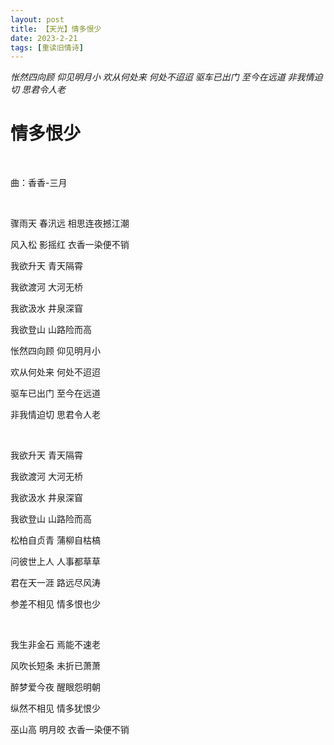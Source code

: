 ```yaml
---
layout: post
title: 【天光】情多恨少
date: 2023-2-21
tags: [重读旧情诗]
---
```


*怅然四向顾 仰见明月小 欢从何处来 何处不迢迢 驱车已出门 至今在远道 非我情迫切 思君令人老*

# 情多恨少

<br>

曲：香香-三月

<br>

骤雨天 春汛远 相思连夜撼江潮

风入松 影摇红 衣香一染便不销

我欲升天 青天隔霄

我欲渡河 大河无桥

我欲汲水 井泉深窅

我欲登山 山路险而高

怅然四向顾 仰见明月小

欢从何处来 何处不迢迢

驱车已出门 至今在远道

非我情迫切 思君令人老

<br>

我欲升天 青天隔霄

我欲渡河 大河无桥

我欲汲水 井泉深窅

我欲登山 山路险而高

松柏自贞青 蒲柳自枯槁

问彼世上人 人事都草草

君在天一涯 路远尽风涛

参差不相见 情多恨也少

<br>

我生非金石 焉能不速老

风吹长短条 未折已萧萧

醉梦爱今夜 醒眼怨明朝

纵然不相见 情多犹恨少

巫山高 明月皎 衣香一染便不销

<br>
<br>